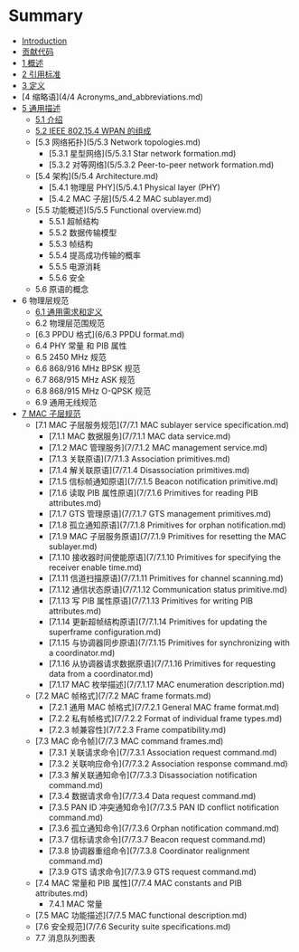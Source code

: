 # Summary

* [Introduction](README.md)
* [贡献代码](contribution.md)
* [1 概述](1/1.Overview.md)
* [2 引用标准](2/2.Normative_references.md)
* [3 定义](3/3.Definitions.md)
* [4 缩略语](4/4 Acronyms_and_abbreviations.md)
* [5 通用描述](5/5.General_description.md)
   * [5.1 介绍](5/5.1.Introduction.md)
   * [5.2  IEEE 802.15.4 WPAN 的组成](5/5.2.omponents_of_the_IEEE_802.15.4_WPAN.md)
   * [5.3 网络拓扑](5/5.3 Network topologies.md)
       * [5.3.1 星型网络](5/5.3.1 Star network formation.md)
       * [5.3.2 对等网络](5/5.3.2 Peer-to-peer network formation.md)
   * [5.4 架构](5/5.4 Architecture.md)
       * [5.4.1 物理层 PHY](5/5.4.1 Physical layer (PHY)
       * [5.4.2 MAC 子层](5/5.4.2 MAC sublayer.md)
   * [5.5 功能概述](5/5.5 Functional overview.md)
       * 5.5.1 超帧结构
       * 5.5.2 数据传输模型
       * 5.5.3 帧结构
       * 5.5.4 提高成功传输的概率
       * 5.5.5 电源消耗
       * 5.5.6 安全
   * 5.6 原语的概念
* 6 物理层规范
   * [6.1 通用需求和定义](6/6.1.General_requirements_and_definitions.md)
   * 6.2 物理层范围规范
   * [6.3 PPDU 格式](6/6.3 PPDU format.md)
   * 6.4 PHY 常量 和 PIB 属性
   * 6.5 2450 MHz 规范
   * 6.6 868/916 MHz BPSK 规范
   * 6.7 868/915 MHz ASK 规范
   * 6.8 868/915 MHz O-QPSK 规范
   * 6.9 通用无线规范
* [7 MAC 子层规范](7/7.MAC_sublayer_specification.md)
   * [7.1 MAC 子层服务规范](7/7.1 MAC sublayer service specification.md)
       * [7.1.1 MAC 数据服务](7/7.1.1 MAC data service.md)
       * [7.1.2 MAC 管理服务](7/7.1.2 MAC management service.md)
       * [7.1.3 关联原语](7/7.1.3 Association primitives.md)
       * [7.1.4 解关联原语](7/7.1.4 Disassociation primitives.md)
       * [7.1.5 信标帧通知原语](7/7.1.5 Beacon notification primitive.md)
       * [7.1.6 读取 PIB 属性原语](7/7.1.6 Primitives for reading PIB attributes.md)
       * [7.1.7 GTS  管理原语](7/7.1.7 GTS management primitives.md)
       * [7.1.8 孤立通知原语](7/7.1.8 Primitives for orphan notification.md)
       * [7.1.9 MAC 子层服务原语](7/7.1.9 Primitives for resetting the MAC sublayer.md)
       * [7.1.10 接收器时间使能原语](7/7.1.10 Primitives for specifying the receiver enable time.md)
       * [7.1.11 信道扫描原语](7/7.1.11 Primitives for channel scanning.md)
       * [7.1.12 通信状态原语](7/7.1.12 Communication status primitive.md)
       * [7.1.13 写 PIB 属性原语](7/7.1.13 Primitives for writing PIB attributes.md)
       * [7.1.14 更新超帧结构原语](7/7.1.14 Primitives for updating the superframe configuration.md)
       * [7.1.15 与协调器同步原语](7/7.1.15 Primitives for synchronizing with a coordinator.md)
       * [7.1.16 从协调器请求数据原语](7/7.1.16 Primitives for requesting data from a coordinator.md)
       * [7.1.17 MAC 枚举描述](7/7.1.17 MAC enumeration description.md)
   * [7.2 MAC 帧格式](7/7.2 MAC frame formats.md)
       * [7.2.1 通用 MAC 帧格式](7/7.2.1 General MAC frame format.md)
       * [7.2.2 私有帧格式](7/7.2.2 Format of individual frame types.md)
       * [7.2.3 帧兼容性](7/7.2.3 Frame compatibility.md)
   * [7.3 MAC 命令帧](7/7.3 MAC command frames.md)
       * [7.3.1 关联请求命令](7/7.3.1 Association request command.md)
       * [7.3.2 关联响应命令](7/7.3.2 Association response command.md)
       * [7.3.3 解关联通知命令](7/7.3.3 Disassociation notification command.md)
       * [7.3.4 数据请求命令](7/7.3.4 Data request command.md)
       * [7.3.5 PAN ID 冲突通知命令](7/7.3.5 PAN ID conflict notification command.md)
       * [7.3.6 孤立通知命令](7/7.3.6 Orphan notification command.md)
       * [7.3.7 信标请求命令](7/7.3.7 Beacon request command.md)
       * [7.3.8 协调器重组命令](7/7.3.8 Coordinator realignment command.md)
       * [7.3.9 GTS 请求命令](7/7.3.9 GTS request command.md)
   * [7.4 MAC 常量和 PIB 属性](7/7.4 MAC constants and PIB attributes.md)
       * 7.4.1 MAC 常量
   * [7.5 MAC 功能描述](7/7.5 MAC functional description.md)
   * [7.6 安全规范](7/7.6 Security suite specifications.md)
   * 7.7 消息队列图表

